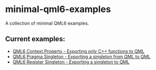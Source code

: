 # minimal-qml6-examples
A collection of minimal QML6 examples.

## Current examples:

* [QML6 Context Property - Exporting only C++ functions to QML](qml6-contextproperty#qml6-context-property---exporting-only-c-functions-to-qml)
* [QML6 Pragma Singleton - Exporting a singleton from QML to QML](qml6-pragmasingleton#qml6-singleton---exporting-a-singleton-from-qml-to-qml)
* [QML6 Register Singleton - Exporting a singleton to QML](qml6-registersingleton#qml6-singleton---exporting-a-singleton-to-qml)
